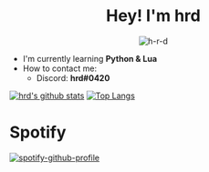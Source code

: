 <h1 align="center">Hey! I'm hrd</h1>

<p align="center"> <img src="https://komarev.com/ghpvc/?username=hrd69" alt="h-r-d" /> </p>

- I'm currently learning **Python & Lua**
- How to contact me:
    - Discord: **hrd#0420**

[![hrd's github stats](https://github-readme-stats.vercel.app/api?username=h-r-d&count_private=true&theme=dark)](https://github.com/hrd69/)
[![Top Langs](https://github-readme-stats.vercel.app/api/top-langs/?username=h-r-d&theme=dark)](https://github.com/hrd69/)

# Spotify
[![spotify-github-profile](https://spotify-github-profile.vercel.app/api/view?uid=o6kythjz2qa53748iiyptdcry&cover_image=true&theme=natemoo-re)](https://spotify-github-profile.vercel.app/api/view?uid=o6kythjz2qa53748iiyptdcry&redirect=true)
